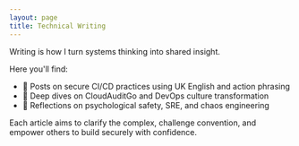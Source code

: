 ```yaml
---
layout: page
title: Technical Writing
---
```


Writing is how I turn systems thinking into shared insight.

Here you'll find:
- 📝 Posts on secure CI/CD practices using UK English and action phrasing
- 📘 Deep dives on CloudAuditGo and DevOps culture transformation
- 🧠 Reflections on psychological safety, SRE, and chaos engineering

Each article aims to clarify the complex, challenge convention, and empower others to build securely with confidence.

